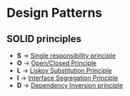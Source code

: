 # Design Patterns

## SOLID principles

- **S** -> [Single responsibility principle](SingleResponsibilityPrinciple/)
- **O** -> [Open/Closed Principle](Open-ClosedPriciple/)
- **L** -> [Liskov Substitution Principle](LiskovSubstitutionPrinciple/)
- **I** -> [Interface Segregation Principle](InterfaceSegregationPrinciple/)
- **D** -> [Dependency Inversion principle](DependencyInversionPrinciple/)


